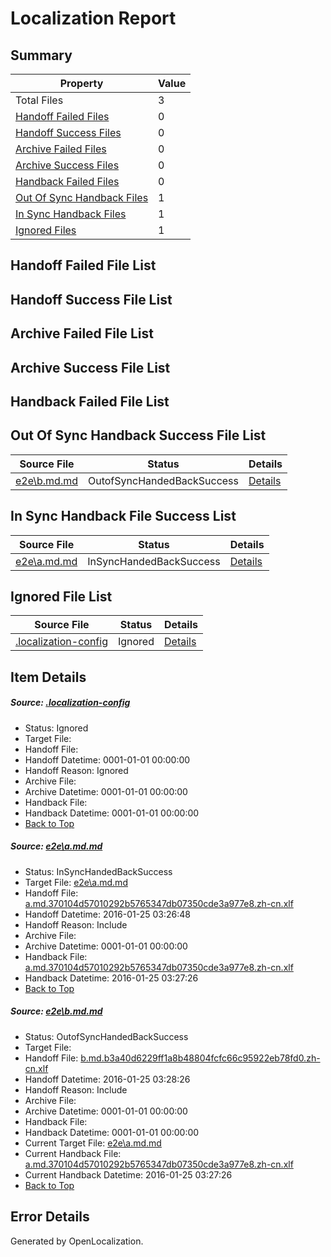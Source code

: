 # <a name='report-top'></a> Localization Report

## Summary
 Property | Value 
 -------- | ----- 
 Total Files | 3
[ Handoff Failed Files ](#handoff-failed-list)| 0
[ Handoff Success Files ](#handoff-success-list)| 0
[ Archive Failed Files ](#archive-failed-list)| 0
[ Archive Success Files ](#archive-success-list)| 0
[ Handback Failed Files ](#handback-failed-list)| 0
[ Out Of Sync Handback Files ](#outofsync-handback-success-list)| 1
[ In Sync Handback Files ](#insync-handback-success-list)| 1
[ Ignored Files ](#ignored-list)| 1

## <a name='handoff-failed-list'></a> Handoff Failed File List

## <a name='handoff-success-list'></a> Handoff Success File List

## <a name='archive-failed-list'></a> Archive Failed File List

## <a name='archive-success-list'></a> Archive Success File List

## <a name='handback-failed-list'></a> Handback Failed File List

## <a name='outofsync-handback-success-list'></a> Out Of Sync Handback Success File List
 Source File | Status | Details 
 ----------- | ------ | ------- 
 [e2e\b.md.md](https://github.com/OpenLocalizationTest/oltest/blob/5ccaf783f34f8d2ae7c1e0002045f7c1722d9fb7/e2e/b.md.md) | OutofSyncHandedBackSuccess | [Details](#859ee57d9030c32df4b5a816316340c89b63d3812)

## <a name='insync-handback-success-list'></a> In Sync Handback File Success List
 Source File | Status | Details 
 ----------- | ------ | ------- 
 [e2e\a.md.md](https://github.com/OpenLocalizationTest/oltest/blob/1dd947e83bbc9167b458b976f699f0bcaf2e56a5/e2e/a.md.md) | InSyncHandedBackSuccess | [Details](#6debf56204b0e72aafb3e38adce9c0f443b09da01)

## <a name='ignored-list'></a> Ignored File List
 Source File | Status | Details 
 ----------- | ------ | ------- 
 [.localization-config](https://github.com/OpenLocalizationTest/oltest/blob/5ccaf783f34f8d2ae7c1e0002045f7c1722d9fb7/.localization-config) | Ignored | [Details](#e4725be8631cbe979bbe0fa8b97cd75f1fd41d4d0)

## Item Details
##### <a name='e4725be8631cbe979bbe0fa8b97cd75f1fd41d4d0'></a> Source: [.localization-config](https://github.com/OpenLocalizationTest/oltest/blob/5ccaf783f34f8d2ae7c1e0002045f7c1722d9fb7/.localization-config)
* Status: Ignored
* Target File: 
* Handoff File: 
* Handoff Datetime: 0001-01-01 00:00:00
* Handoff Reason: Ignored
* Archive File: 
* Archive Datetime: 0001-01-01 00:00:00
* Handback File: 
* Handback Datetime: 0001-01-01 00:00:00
* [Back to Top](#report-top)

##### <a name='6debf56204b0e72aafb3e38adce9c0f443b09da01'></a> Source: [e2e\a.md.md](https://github.com/OpenLocalizationTest/oltest/blob/1dd947e83bbc9167b458b976f699f0bcaf2e56a5/e2e/a.md.md)
* Status: InSyncHandedBackSuccess
* Target File: [e2e\a.md.md](https://github.com/OpenLocalizationTestOrg/oltest.zh-cn/blob/9ef5dd7efdfa76e5961629e8e2065ece7526cdcf/e2e/a.md.md)
* Handoff File: [a.md.370104d57010292b5765347db07350cde3a977e8.zh-cn.xlf](https://github.com/OpenLocalizationTestOrg/olhandoff/blob/8db822c8f780c1eda7dd910c66b34e76585367d4/ol-handoff/OpenLocalizationTestOrg/oltest.zh-cn/qimu/a.md.370104d57010292b5765347db07350cde3a977e8.zh-cn.xlf)
* Handoff Datetime: 2016-01-25 03:26:48
* Handoff Reason: Include
* Archive File: 
* Archive Datetime: 0001-01-01 00:00:00
* Handback File: [a.md.370104d57010292b5765347db07350cde3a977e8.zh-cn.xlf](https://github.com/OpenLocalizationTestOrg/olhandback/blob/bfe8b4859464314eebe1831010bd63626c117e62/ol-handback/OpenLocalizationTestOrg/oltest.zh-cn/qimu/a.md.370104d57010292b5765347db07350cde3a977e8.zh-cn.xlf)
* Handback Datetime: 2016-01-25 03:27:26
* [Back to Top](#report-top)

##### <a name='859ee57d9030c32df4b5a816316340c89b63d3812'></a> Source: [e2e\b.md.md](https://github.com/OpenLocalizationTest/oltest/blob/5ccaf783f34f8d2ae7c1e0002045f7c1722d9fb7/e2e/b.md.md)
* Status: OutofSyncHandedBackSuccess
* Target File: 
* Handoff File: [b.md.b3a40d6229ff1a8b48804fcfc66c95922eb78fd0.zh-cn.xlf](https://github.com/OpenLocalizationTestOrg/olhandoff/blob/84605eaa73dd2ed39548cf1bdc0cf93fd54dc191/ol-handoff/OpenLocalizationTestOrg/oltest.zh-cn/qimu/b.md.b3a40d6229ff1a8b48804fcfc66c95922eb78fd0.zh-cn.xlf)
* Handoff Datetime: 2016-01-25 03:28:26
* Handoff Reason: Include
* Archive File: 
* Archive Datetime: 0001-01-01 00:00:00
* Handback File: 
* Handback Datetime: 0001-01-01 00:00:00
* Current Target File: [e2e\a.md.md](https://github.com/OpenLocalizationTestOrg/oltest.zh-cn/blob/9ef5dd7efdfa76e5961629e8e2065ece7526cdcf/e2e/a.md.md)
* Current Handback File: [a.md.370104d57010292b5765347db07350cde3a977e8.zh-cn.xlf](https://github.com/OpenLocalizationTestOrg/olhandback/blob/bfe8b4859464314eebe1831010bd63626c117e62/ol-handback/OpenLocalizationTestOrg/oltest.zh-cn/qimu/a.md.370104d57010292b5765347db07350cde3a977e8.zh-cn.xlf)
* Current Handback Datetime: 2016-01-25 03:27:26
* [Back to Top](#report-top)


## Error Details

Generated by OpenLocalization.
